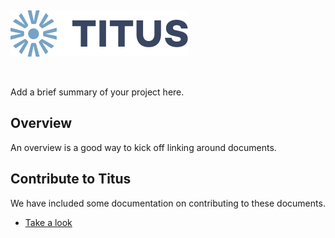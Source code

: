&nbsp;

![Logo][logo-img]

&nbsp;

Add a brief summary of your project here.

## Overview
An overview is a good way to kick off linking around documents.


## Contribute to Titus
We have included some documentation on contributing to these documents.

- [Take a look][docs]


[logo-img]: img/Accel_Logo_Titus.svg
[docs]:contributing/
